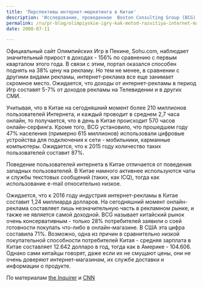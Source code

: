 ```yaml
---
title: 'Перспективы интернет-маркетинга в Китае'
description: 'Исследование, проведенное  Boston Consulting Group (BCG) позволяет с полной уверенностью утверждать, что в самом ближайшем будущем Китай станет одним из крупнейших интернет-рынков. В последний год отмечается резкое увеличение распространения Интернета и цифровых технологий в Китае - прежде всего это связано с подготовкой Олимпийских Игр. Телевидение уже просто не потянет такую информационную нагрузку. На грядущих олимпийских играх планируется снять порядка 200 часов в день. На зимней Олимпиаде-2006 в Турине было отснято немногим меньше, но в эфир попало примерно 10% материала.'
permalink: /ru/pr-blog/olimpiyskie-igry-kak-metod-razvitiya-internet-marketinga
date: 2008-07-11

---
```


Официальный сайт Олимпийских Игр в Пекине, Sohu.com, наблюдает значительный прирост в доходах - 156% по сравнению с первым кварталом этого года. В связи с этим, портал оказался способен поднять на 38% цену на рекламу. Но тем не менее, в сравнении с другими видами рекламы, интернет-реклама все еще занимает скромное место. Ожидается, что доходы от интернет-рекламы в период Игр составят 5-7% от доходов рекламы на Телевидении и в других СМИ.

Учитывая, что в Китае на сегодняшний момент более 210 миллионов пользователей Интернета, и каждый проводит в среднем 2,7 часа онлайн, то получается, что в день в Китае происходит 570 часов онлайн-серфинга. Кроме того, BCG установило, что  прошедшем году 47% населения (примерно 615 миллионов) использовали цифровые устройства для подключения к сети - мобильники, карманные компьютеры. Ожидается, что к 2015 году количество таких пользователей составит 87%.

Поведение пользователей интернета  в Китае отличается от поведения западных пользователей. В Китае намного активнее используются чаты и службы текстовых сообщений (таких, как ICQ), тогда как использование e-mail относительно низкое.

Ожидается, что к 2016 году индустрия интернет-рекламы в Китае составит 1,24 миллиарда долларов. На сегодняшний момент онлайн-реклама составляет лишь незначительную часть в рекламном рынке, и также не является самой доходной. BCG называет китайский рынок очень консервативным - только 28% потребителей заявили о соей готовности покупать что-либо в онлайн-магазине. В США эта цифра составила 71%. Возможно, одна из причин в сравнительно низкой покупательной способности потребителей Китая - средняя зарплата в Китае составляет 12.642 долларо в год, тогда как в Америке - 104.606. Однако сами китайцы говорят, даже если их не смущают цены, они не очень доверяют интернет-магазинам, их службе доставки и информации о продукте.

По материалам <a href="https://www.theinquirer.net/gb/inquirer/news/2008/07/10/consulting-firm-states-obvious">the Inquirer</a> и <a href="https://edition.cnn.com/2008/TECH/07/09/oly.media/">CNN</a>

